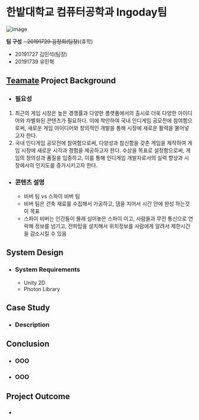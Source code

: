 # 한밭대학교 컴퓨터공학과 Ingoday팀

![image](https://github.com/HBNU-SWUNIV/come-capstone24-ingoday-new/assets/164454897/05d13ed9-b083-4b68-bdc6-8250c08ebfb3)



**팀 구성**
~~- 20191729 김정희(팀장)~~(휴학)
- 20191727 김민석(팀장)
- 20191739 유민혁

## <u>Teamate</u> Project Background
- ### 필요성
 1) 최근의 게임 시장은 높은 경쟁률과 다양한 플랫폼에서의 출시로 더욱 다양한 아이디어와 차별화된 콘텐츠가 필요하다. 이에 착안하여 국내 인디게임 공모전에 참여함으로써, 새로운 게임 아이디어와 창의적인 개발을 통해 시장에 새로운 활력을 불어넣고자 한다.
2) 국내 인디게임 공모전에 참여함으로써, 다양성과 참신함을 갖춘 게임을 제작하여 게임 시장에 새로운 시각과 경험을 제공하고자 한다. 수상을 목표로 설정함으로써, 게임의 창의성과 품질을 입증하고, 이를 통해 인디게임 개발자로서의 실력 향상과 시장에서의 인지도를 증가시키고자 한다.

   
- ### 콘텐츠 설명
  -  비버 팀 vs 스파이 비버 팀
  -  비버 팀은 건축 재료를 수집해서 가공하고, 댐을 지어서 시간 안에 완성 하는것이 목표
  -  스파이 비버는 인간들이 몰래 심어놓은 스파이 이고, 사람들과 무전 통신으로 연락해 정보를 넘기고, 전파탑을 설치해서 위치정보를 사람에게 알려서 제한시간을 감소시킬 수 있음


  
## System Design
  - ### System Requirements
    - Unity 2D
    - Photon Library
    
## Case Study
  - ### Description
  
  
## Conclusion
  - ### OOO
  - ### OOO
  
## Project Outcome
- ### 
